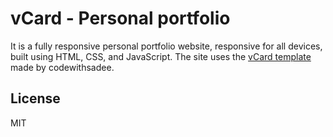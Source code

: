 # vCard - Personal portfolio
It is a fully responsive personal portfolio website, responsive for all devices, built using HTML, CSS, and JavaScript.
The site uses the [vCard template](https://github.com/codewithsadee/vcard-personal-portfolio) made by codewithsadee.

## License

MIT
